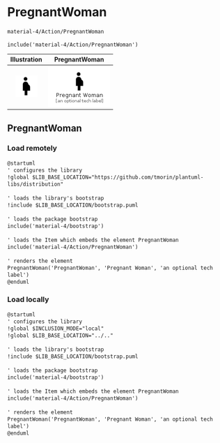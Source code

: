 # PregnantWoman


```text
material-4/Action/PregnantWoman
```

```text
include('material-4/Action/PregnantWoman')
```



| Illustration | PregnantWoman |
| :---: | :---: |
| ![illustration for Illustration](../../material-4/Action/PregnantWoman.png) | ![illustration for PregnantWoman](../../material-4/Action/PregnantWoman.Local.png) |




## PregnantWoman

### Load remotely
```plantuml
@startuml
' configures the library
!global $LIB_BASE_LOCATION="https://github.com/tmorin/plantuml-libs/distribution"

' loads the library's bootstrap
!include $LIB_BASE_LOCATION/bootstrap.puml

' loads the package bootstrap
include('material-4/bootstrap')

' loads the Item which embeds the element PregnantWoman
include('material-4/Action/PregnantWoman')

' renders the element
PregnantWoman('PregnantWoman', 'Pregnant Woman', 'an optional tech label')
@enduml
```

### Load locally
```plantuml
@startuml
' configures the library
!global $INCLUSION_MODE="local"
!global $LIB_BASE_LOCATION="../.."

' loads the library's bootstrap
!include $LIB_BASE_LOCATION/bootstrap.puml

' loads the package bootstrap
include('material-4/bootstrap')

' loads the Item which embeds the element PregnantWoman
include('material-4/Action/PregnantWoman')

' renders the element
PregnantWoman('PregnantWoman', 'Pregnant Woman', 'an optional tech label')
@enduml
```

